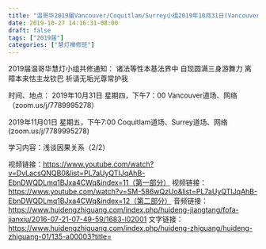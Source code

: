 ```yaml
---
title: "温哥华2019届Vancouver/Coquitlam/Surrey小组2019年10月31日(Vancouver)01日(Coquitla/Surrey)共修"
date: 2019-10-27 14:16:31-08:00
draft: false
tags: ["2019届"]
categories: ["慧灯禅修班"]
---
```

2019届温哥华慧灯小组共修通知：
诸法等性本基法界中
自现圆满三身游舞力
离障本来怙主龙钦巴
祈请无垢光尊常护我

时间、地点：
2019年10月31日 星期四，下午7：00
Vancouver道场、网络（zoom.us/j/7789995278）

2019年11月01日 星期五，下午7:00
Coquitlam道场、Surrey道场、网络(zoom.us/j/7789995278)

学习内容：浅谈因果关系（2/2）

视频链接：https://www.youtube.com/watch?v=DvLacsQNQB0&list=PL7aUyQTIJqAhB-EbnDWQDLmq1BJxa4CWq&index=11（第一部分）
视频链接：https://www.youtube.com/watch?v=SM-586wQzUo&list=PL7aUyQTIJqAhB-EbnDWQDLmq1BJxa4CWq&index=12（第二部分）
音频链接：https://www.huidengzhiguang.com/index.php/huideng-jiangtang/fofa-jianxiu/2016-07-21-07-49-59/1683-l02001
文字链接：https://www.huidengzhiguang.com/index.php/huideng-zhiguang/huideng-zhiguang-01/135-a00003?title=
